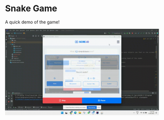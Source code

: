 # Snake Game

A quick demo of the game!

![](https://github.com/Bibhuti63/Snake-Game/blob/master/snake%20game%20demo.gif)